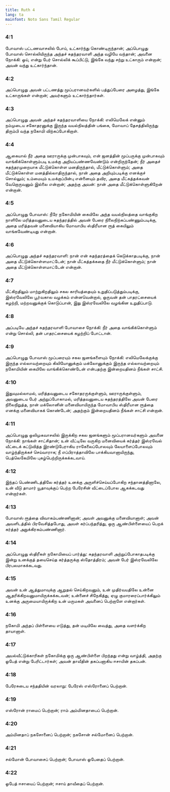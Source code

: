 ```yaml
---
title: Ruth 4
lang: ta
mainfont: Noto Sans Tamil Regular
---
```


###  4:1

போவாஸ் பட்டணவாசலில் போய், உட்கார்ந்து கொண்டிருந்தான்; அப்பொழுது போவாஸ் சொல்லியிருந்த அந்தச் சுதந்தரவாளி அந்த வழியே வந்தான்; அவனை நோக்கி: ஓய், என்று பேர் சொல்லிக் கூப்பிட்டு, இங்கே வந்து சற்று உட்காரும் என்றான்; அவன் வந்து உட்கார்ந்தான்.

###  4:2

அப்பொழுது அவன் பட்டணத்து மூப்பரானவர்களில் பத்துப்பேரை அழைத்து, இங்கே உட்காருங்கள் என்றான்; அவர்களும் உட்கார்ந்தார்கள்.

###  4:3

அப்பொழுது அவன் அந்தச் சுதந்தரவாளியை நோக்கி: எலிமெலேக் என்னும் நம்முடைய சகோதரனுக்கு இருந்த வயல்நிலத்தின் பங்கை, மோவாப் தேசத்திலிருந்து திரும்பி வந்த நகோமி விற்கப்போகிறாள்.

###  4:4

ஆகையால் நீர் அதை ஊராருக்கு முன்பாகவும், என் ஜனத்தின் மூப்பருக்கு முன்பாகவும் வாங்கிக்கொள்ளும்படி உமக்கு அறியப்பண்ணவேண்டும் என்றிருந்தேன்; நீர் அதைச் சுதந்தரமுறையாக மீட்டுக்கொள்ள மனதிருந்தால், மீட்டுக்கொள்ளும்; அதை மீட்டுக்கொள்ள மனத்தில்லாதிருந்தால், நான் அதை அறியும்படிக்கு எனக்குச் சொல்லும்; உம்மையும் உமக்குப்பின்பு என்னையும் தவிர, அதை மீட்கத்தக்கவன் வேறொருவனும் இல்லை என்றான்; அதற்கு அவன்: நான் அதை மீட்டுக்கொள்ளுகிறேன் என்றான்.

###  4:5

அப்பொழுது போவாஸ்: நீரே நகோமியின் கையிலே அந்த வயல்நிலத்தை வாங்குகிற நாளிலே மரித்தவனுடைய சுதந்தரத்தில் அவன் பேரை நிலைநிற்கப்பண்ணும்படிக்கு, அதை மரித்தவன் மனைவியாகிய மோவாபிய ஸ்திரீயான ரூத் கையிலும் வாங்கவேண்டியது என்றான்.

###  4:6

அப்பொழுது அந்தச் சுதந்தரவாளி: நான் என் சுதந்தரத்தைக் கெடுக்காதபடிக்கு, நான் அதை மீட்டுக்கொள்ளமாட்டேன்; நான் மீட்கத்தக்கதை நீர் மீட்டுக்கொள்ளும்; நான் அதை மீட்டுக்கொள்ளமாட்டேன் என்றான்.

###  4:7

மீட்கிறதிலும் மாற்றுகிறதிலும் சகல காரியத்தையும் உறுதிப்படுத்தும்படிக்கு, இஸ்ரவேலிலே பூர்வகால வழக்கம் என்னவென்றால், ஒருவன் தன் பாதரட்சையைக் கழற்றி, மற்றவனுக்குக் கொடுப்பான், இது இஸ்ரவேலிலே வழங்கின உறுதிப்பாடு.

###  4:8

அப்படியே அந்தச் சுதந்தரவாளி போவாசை நோக்கி: நீர் அதை வாங்கிக்கொள்ளும் என்று சொல்லி, தன் பாதரட்சையைக் கழற்றிப் போட்டான்.

###  4:9

அப்பொழுது போவாஸ் மூப்பரையும் சகல ஜனங்களையும் நோக்கி: எலிமெலேக்குக்கு இருந்த எல்லாவற்றையும் கிலியோனுக்கும் மக்லோனுக்கும் இருந்த எல்லாவற்றையும் நகோமியின் கையிலே வாங்கிக்கொண்டேன் என்பதற்கு இன்றையதினம் நீங்கள் சாட்சி.

###  4:10

இதுவுமல்லாமல், மரித்தவனுடைய சகோதரருக்குள்ளும், ஊராருக்குள்ளும், அவனுடைய பேர் அற்றுப்போகாமல், மரித்தவனுடைய சுதந்தரத்திலே அவன் பேரை நிலைநிறுத்த, நான் மக்லோனின் மனைவியாயிருந்த மோவாபிய ஸ்திரீயான ரூத்தை எனக்கு மனைவியாகக் கொண்டேன்; அதற்கும் இன்றையதினம் நீங்கள் சாட்சி என்றான்.

###  4:11

அப்பொழுது ஒலிமுகவாசலில் இருக்கிற சகல ஜனங்களும் மூப்பரானவர்களும் அவனை நோக்கி: நாங்கள் சாட்சிதான்; உன் வீட்டிலே வருகிற மனைவியைக் கர்த்தர் இஸ்ரவேல் வீட்டைக் கட்டுவித்த இரண்டுபேராகிய ராகேலைப்போலவும் லேயாளைப்போலவும் வாழ்ந்திருக்கச் செய்வாராக; நீ எப்பிராத்தாவிலே பாக்கியவானாயிருந்து, பெத்லெகேமிலே புகழ்பெற்றிருக்கக்கடவாய்.

###  4:12

இந்தப் பெண்ணிடத்திலே கர்த்தர் உனக்கு அருளிச்செய்யப்போகிற சந்தானத்தினாலே, உன் வீடு தாமார் யூதாவுக்குப் பெற்ற பேரேசின் வீட்டைப்போல ஆகக்கடவது என்றார்கள்.

###  4:13

போவாஸ் ரூத்தை விவாகம்பண்ணினான்; அவள் அவனுக்கு மனைவியானாள்; அவன் அவளிடத்தில் பிரவேசித்தபோது, அவள் கர்ப்பந்தரித்து, ஒரு ஆண்பிள்ளையைப் பெறக் கர்த்தர் அநுக்கிரகம்பண்ணினார்.

###  4:14

அப்பொழுது ஸ்திரீகள் நகோமியைப் பார்த்து: சுதந்தரவாளி அற்றுப்போகாதபடிக்கு இன்று உனக்குத் தயைசெய்த கர்த்தருக்கு ஸ்தோத்திரம்; அவன் பேர் இஸ்ரவேலிலே பிரபலமாகக்கடவது.

###  4:15

அவன் உன் ஆத்துமாவுக்கு ஆறுதல் செய்கிறவனும், உன் முதிர்வயதிலே உன்னை ஆதரிக்கிறவனுமாயிருக்கக்கடவன்; உன்னைச் சிநேகித்து, ஏழு குமாரரைப்பார்க்கிலும் உனக்கு அருமையாயிருக்கிற உன் மருமகள் அவனைப் பெற்றாளே என்றார்கள்.

###  4:16

நகோமி அந்தப் பிள்ளையை எடுத்து, தன் மடியிலே வைத்து, அதை வளர்க்கிற தாயானாள்.

###  4:17

அயல்வீட்டுக்காரிகள் நகோமிக்கு ஒரு ஆண்பிள்ளை பிறந்தது என்று வாழ்த்தி, அதற்கு ஓபேத் என்று பேரிட்டார்கள்; அவன் தாவீதின் தகப்பனாகிய ஈசாயின் தகப்பன்.

###  4:18

பேரேசுடைய சந்ததியின் வரலாறு: பேரேஸ் எஸ்ரோனைப் பெற்றான்.

###  4:19

எஸ்ரோன் ராமைப் பெற்றான்; ராம் அம்மினதாபைப் பெற்றான்.

###  4:20

அம்மினதாப் நகசோனைப் பெற்றான்; நகசோன் சல்மோனைப் பெற்றான்.

###  4:21

சல்மோன் போவாசைப் பெற்றான்; போவாஸ் ஓபேதைப் பெற்றான்.

###  4:22

ஓபேத் ஈசாயைப் பெற்றான்; ஈசாய் தாவீதைப் பெற்றான்.

